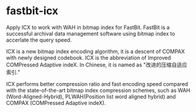 fastbit-icx
===========

Apply ICX to work with WAH in bitmap index for FastBit. FastBit is a successful archival data management software using bitmap index to accerlate the query speed.

ICX is a new bitmap index encoding algorithm, it is a descent of COMPAX with newly designed codebook. ICX is the abbreviation of Improved COMPressed Adaptive indeX. In Chinese, it is named as "改进的压缩自适应索引."

ICX performs better compression ratio and fast encoding speed compared with the state-of-the-art bitmap index compression schemes, such as WAH (Word-Aligned-Hybrid), PLWAH(Position list word aligned hybrid) and COMPAX (COMPressed Adaptive indeX).
